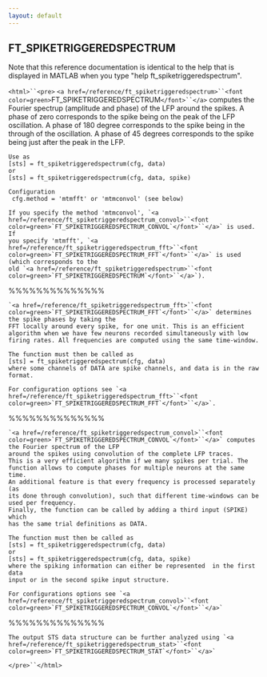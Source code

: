 ```yaml
---
layout: default
---
```


##  FT_SPIKETRIGGEREDSPECTRUM

Note that this reference documentation is identical to the help that is displayed in MATLAB when you type "help ft_spiketriggeredspectrum".

`<html>``<pre>`
    `<a href=/reference/ft_spiketriggeredspectrum>``<font color=green>`FT_SPIKETRIGGEREDSPECTRUM`</font>``</a>` computes the Fourier spectrup (amplitude and phase) of
    the LFP around the spikes. A phase of zero corresponds to the spike being on the
    peak of the LFP oscillation. A phase of 180 degree corresponds to the spike being in
    the through of the oscillation. A phase of 45 degrees corresponds to the spike being
    just after the peak in the LFP.
 
    Use as
    [sts] = ft_spiketriggeredspectrum(cfg, data)
    or
    [sts] = ft_spiketriggeredspectrum(cfg, data, spike) 
 
    Configuration
     cfg.method = 'mtmfft' or 'mtmconvol' (see below)
 
    If you specify the method 'mtmconvol', `<a href=/reference/ft_spiketriggeredspectrum_convol>``<font color=green>`FT_SPIKETRIGGEREDSPECTRUM_CONVOL`</font>``</a>` is used. If
    you specify 'mtmfft', `<a href=/reference/ft_spiketriggeredspectrum_fft>``<font color=green>`FT_SPIKETRIGGEREDSPECTRUM_FFT`</font>``</a>` is used (which corresponds to the
    old `<a href=/reference/ft_spiketriggeredspectrum>``<font color=green>`FT_SPIKETRIGGEREDSPECTRUM`</font>``</a>`).
 
 %%%%%%%%%%%%%%
 
    `<a href=/reference/ft_spiketriggeredspectrum_fft>``<font color=green>`FT_SPIKETRIGGEREDSPECTRUM_FFT`</font>``</a>` determines the spike phases by taking the
    FFT locally around every spike, for one unit. This is an efficient
    algorithm when we have few neurons recorded simultaneously with low
    firing rates. All frequencies are computed using the same time-window.
 
    The function must then be called as
    [sts] = ft_spiketriggeredspectrum(cfg, data)
    where some channels of DATA are spike channels, and data is in the raw
    format.
 
    For configuration options see `<a href=/reference/ft_spiketriggeredspectrum_fft>``<font color=green>`FT_SPIKETRIGGEREDSPECTRUM_FFT`</font>``</a>`.
 
 %%%%%%%%%%%%%%
 
    `<a href=/reference/ft_spiketriggeredspectrum_convol>``<font color=green>`FT_SPIKETRIGGEREDSPECTRUM_CONVOL`</font>``</a>` computes the Fourier spectrum of the LFP
    around the spikes using convolution of the complete LFP traces. 
    This is a very efficient algorithm if we many spikes per trial. The
    function allows to compute phases for multiple neurons at the same time.
    An additional feature is that every frequency is processed separately (as
    its done through convolution), such that different time-windows can be
    used per frequency.
    Finally, the function can be called by adding a third input (SPIKE) which
    has the same trial definitions as DATA.
 
    The function must then be called as
    [sts] = ft_spiketriggeredspectrum(cfg, data)
    or
    [sts] = ft_spiketriggeredspectrum(cfg, data, spike)
    where the spiking information can either be represented  in the first data
    input or in the second spike input structure.
 
    For configurations options see `<a href=/reference/ft_spiketriggeredspectrum_convol>``<font color=green>`FT_SPIKETRIGGEREDSPECTRUM_CONVOL`</font>``</a>`
 
 %%%%%%%%%%%%%%
 
    The output STS data structure can be further analyzed using `<a href=/reference/ft_spiketriggeredspectrum_stat>``<font color=green>`FT_SPIKETRIGGEREDSPECTRUM_STAT`</font>``</a>`
`</pre>``</html>`

